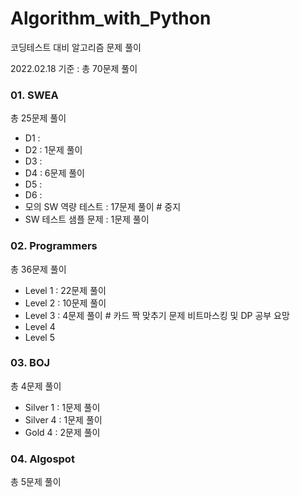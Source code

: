 # Algorithm_with_Python

코딩테스트 대비 알고리즘 문제 풀이

2022.02.18 기준 :  총 70문제 풀이



### 01. SWEA

총 25문제 풀이

- D1 :
- D2 : 1문제 풀이
- D3 :
- D4 : 6문제 풀이 
- D5 :
- D6 :
- 모의 SW 역량 테스트 : 17문제 풀이    # 중지
- SW 테스트 샘플 문제 : 1문제 풀이



### 02. Programmers

총 36문제 풀이

- Level 1  :  22문제 풀이    
- Level 2  :  10문제 풀이    
- Level 3  :  4문제 풀이 # 카드 짝 맞추기 문제 비트마스킹 및 DP 공부 요망
- Level 4
- Level 5



### 03. BOJ

총 4문제 풀이

- Silver 1 : 1문제 풀이
- Silver 4 : 1문제 풀이
- Gold 4 : 2문제 풀이



### 04. Algospot

총 5문제 풀이
